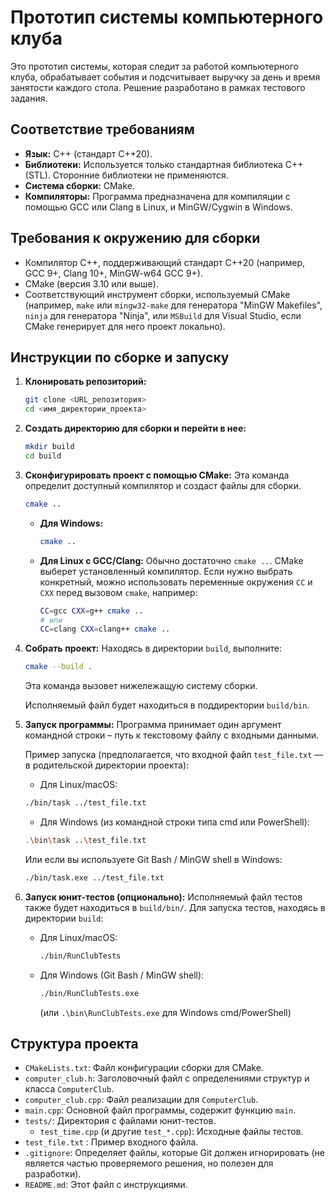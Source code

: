 # Прототип системы компьютерного клуба

Это прототип системы, которая следит за работой компьютерного клуба, обрабатывает события и подсчитывает выручку за день и время занятости каждого стола.
Решение разработано в рамках тестового задания.

## Соответствие требованиям

*   **Язык:** C++ (стандарт C++20).
*   **Библиотеки:** Используется только стандартная библиотека C++ (STL). Сторонние библиотеки не применяются.
*   **Система сборки:** CMake.
*   **Компиляторы:** Программа предназначена для компиляции с помощью GCC или Clang в Linux, и MinGW/Cygwin в Windows.

## Требования к окружению для сборки

*   Компилятор C++, поддерживающий стандарт C++20 (например, GCC 9+, Clang 10+, MinGW-w64 GCC 9+).
*   CMake (версия 3.10 или выше).
*   Соответствующий инструмент сборки, используемый CMake (например, `make` или `mingw32-make` для генератора "MinGW Makefiles", `ninja` для генератора "Ninja", или `MSBuild` для Visual Studio, если CMake генерирует для него проект локально).

## Инструкции по сборке и запуску

1.  **Клонировать репозиторий:**
    ```bash
    git clone <URL_репозитория>
    cd <имя_директории_проекта>
    ```

2.  **Создать директорию для сборки и перейти в нее:**
    ```bash
    mkdir build
    cd build
    ```

3.  **Сконфигурировать проект с помощью CMake:**
    Эта команда определит доступный компилятор и создаст файлы для сборки.
    ```bash
    cmake ..
    ```
    *   **Для Windows:**
        ```bash
        cmake ..
        ```
    *   **Для Linux с GCC/Clang:** Обычно достаточно `cmake ..`. CMake выберет установленный компилятор. Если нужно выбрать конкретный, можно использовать переменные окружения `CC` и `CXX` перед вызовом `cmake`, например:
        ```bash
        CC=gcc CXX=g++ cmake ..
        # или
        CC=clang CXX=clang++ cmake ..
        ```

4.  **Собрать проект:**
    Находясь в директории `build`, выполните:
    ```bash
    cmake --build .
    ```
    Эта команда вызовет нижележащую систему сборки.

    Исполняемый файл будет находиться в поддиректории `build/bin`.

5.  **Запуск программы:**
    Программа принимает один аргумент командной строки – путь к текстовому файлу с входными данными.

    Пример запуска (предполагается, что входной файл `test_file.txt` — в родительской директории проекта):
    *   Для Linux/macOS:
    ```bash
    ./bin/task ../test_file.txt
    ```
    *   Для Windows (из командной строки типа cmd или PowerShell):
    ```bash
    .\bin\task ..\test_file.txt
    ```
    Или если вы используете Git Bash / MinGW shell в Windows:
    ```bash
    ./bin/task.exe ../test_file.txt
    ```

6.  **Запуск юнит-тестов (опционально):**
    Исполняемый файл тестов также будет находиться в `build/bin/`.
    Для запуска тестов, находясь в директории `build`:
    *   Для Linux/macOS:
        ```bash
        ./bin/RunClubTests 
        ```
    *   Для Windows (Git Bash / MinGW shell):
        ```bash
        ./bin/RunClubTests.exe 
        ```
        (или `.\bin\RunClubTests.exe` для Windows cmd/PowerShell)

## Структура проекта

*   `CMakeLists.txt`: Файл конфигурации сборки для CMake.
*   `computer_club.h`: Заголовочный файл с определениями структур и класса `ComputerClub`.
*   `computer_club.cpp`: Файл реализации для `ComputerClub`.
*   `main.cpp`: Основной файл программы, содержит функцию `main`.
*   `tests/`: Директория с файлами юнит-тестов.
    *   `test_time.cpp` (и другие `test_*.cpp`): Исходные файлы тестов.
*   `test_file.txt` : Пример входного файла.
*   `.gitignore`: Определяет файлы, которые Git должен игнорировать (не является частью проверяемого решения, но полезен для разработки).
*   `README.md`: Этот файл с инструкциями.

